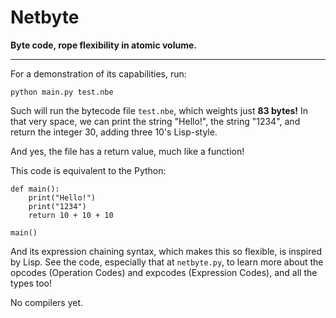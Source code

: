 # Netbyte
**Byte code, rope flexibility in atomic volume.**

-----

For a demonstration of its capabilities, run:

    python main.py test.nbe
    
Such will run the bytecode file `test.nbe`, which weights just **83 bytes!** In that very space,
we can print the string "Hello!", the string "1234", and return the integer 30, adding three
10's Lisp-style.

And yes, the file has a return value, much like a function!

This code is equivalent to the Python:

    def main():
        print("Hello!")
        print("1234")
        return 10 + 10 + 10
        
    main()
    
And its expression chaining syntax, which makes this so flexible, is inspired by Lisp. See the
code, especially that at `netbyte.py`, to learn more about the opcodes (Operation Codes) and
expcodes (Expression Codes), and all the types too!

No compilers yet.